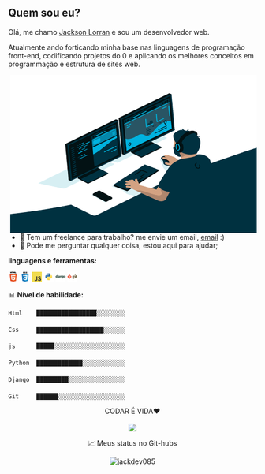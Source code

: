 ## Quem sou eu?

Olá, me chamo [Jackson Lorran](https://jackson-lorran.vercel.app) e sou um desenvolvedor web. 

Atualmente ando forticando minha base nas linguagens de programação front-end, 
codificando projetos do 0 e aplicando os melhores conceitos em programmação e estrutura de sites web.


  <img align="right" alt="GIF" src="https://github.com/JackDev085/jackdev085/blob/main/code.gif?raw=true" width="500" height="320" />
  
- 💼 Tem um freelance para trabalho? me envie um email, [email](mailto:computadordb@gmail.com) :)
- 💬 Pode me perguntar qualquer coisa, estou aqui para ajudar;

**linguagens e ferramentas:**  

<code><img height="20" src="https://raw.githubusercontent.com/github/explore/80688e429a7d4ef2fca1e82350fe8e3517d3494d/topics/html/html.png"></code>
<code><img height="20" src="https://raw.githubusercontent.com/github/explore/80688e429a7d4ef2fca1e82350fe8e3517d3494d/topics/css/css.png"></code>
<code><img height="20" src="https://raw.githubusercontent.com/github/explore/80688e429a7d4ef2fca1e82350fe8e3517d3494d/topics/javascript/javascript.png"></code>
<code><img height="20" src="https://raw.githubusercontent.com/github/explore/5c058a388828bb5fde0bcafd4bc867b5bb3f26f3/topics/python/python.png"></code>
<code><img height="20" src="https://raw.githubusercontent.com/github/explore/80688e429a7d4ef2fca1e82350fe8e3517d3494d/topics/django/django.png"></code>
<code><img height="20" src="https://raw.githubusercontent.com/github/explore/80688e429a7d4ef2fca1e82350fe8e3517d3494d/topics/git/git.png"></code>

📊 **Nível de habilidade:**
<!--começo habilidades-->

```txt
Html    █████████████████░░░░░░░░

Css     ███████████████████░░░░░░

js      █████░░░░░░░░░░░░░░░░░░░░ 

Python  █████████████░░░░░░░░░░░░

Django  █████████░░░░░░░░░░░░░░░░ 

Git     ██████░░░░░░░░░░░░░░░░░░░
```
<!--fim habilidades-->

<!-- Gostou dos conteúdos no meu repositório e quer me dar uma café? Link abaixo🥺👉👈

<a href="https://www.buymeacoffee.com/abhisheknaiidu" target="_blank"><img src="https://cdn.buymeacoffee.com/buttons/v2/default-red.png" alt="Buy Me A Coffee" width="150" ></a> -->



<p align="center">CODAR É VIDA❤️

<p align="center"><img align="center"  src="https://media.giphy.com/media/v1.Y2lkPTc5MGI3NjExdzNwMDZybHg4cWZ0dTV6d2FkcDhpMDU3aXNzZDRqOHhrdWE4M3J0MCZlcD12MV9pbnRlcm5hbF9naWZfYnlfaWQmY3Q9Zw/f9XgHHnPnDjOF1hWpl/giphy.gif">


<p align="center">📈 Meus status no Git-hubs

<p align="center"><img src="https://github-readme-stats.vercel.app/api?username=jackdev085&show_icons=true&theme=gotham" alt="jackdev085" />